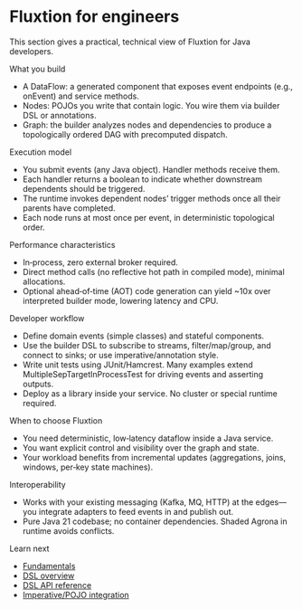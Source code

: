 # Fluxtion for engineers

This section gives a practical, technical view of Fluxtion for Java developers.

What you build

- A DataFlow: a generated component that exposes event endpoints (e.g., onEvent) and service methods.
- Nodes: POJOs you write that contain logic. You wire them via builder DSL or annotations.
- Graph: the builder analyzes nodes and dependencies to produce a topologically ordered DAG with precomputed dispatch.

Execution model

- You submit events (any Java object). Handler methods receive them.
- Each handler returns a boolean to indicate whether downstream dependents should be triggered.
- The runtime invokes dependent nodes’ trigger methods once all their parents have completed.
- Each node runs at most once per event, in deterministic topological order.

Performance characteristics

- In‑process, zero external broker required.
- Direct method calls (no reflective hot path in compiled mode), minimal allocations.
- Optional ahead‑of‑time (AOT) code generation can yield ~10x over interpreted builder mode, lowering latency and CPU.

Developer workflow

- Define domain events (simple classes) and stateful components.
- Use the builder DSL to subscribe to streams, filter/map/group, and connect to sinks; or use imperative/annotation
  style.
- Write unit tests using JUnit/Hamcrest. Many examples extend MultipleSepTargetInProcessTest for driving events and
  asserting outputs.
- Deploy as a library inside your service. No cluster or special runtime required.

When to choose Fluxtion

- You need deterministic, low‑latency dataflow inside a Java service.
- You want explicit control and visibility over the graph and state.
- Your workload benefits from incremental updates (aggregations, joins, windows, per‑key state machines).

Interoperability

- Works with your existing messaging (Kafka, MQ, HTTP) at the edges—you integrate adapters to feed events in and publish
  out.
- Pure Java 21 codebase; no container dependencies. Shaded Agrona in runtime avoids conflicts.

Learn next

- [Fundamentals](dataflow-fundamentals.md)
- [DSL overview](../reference/functional/overview-functional.md)
- [DSL API reference](../reference/functional/dataflow-functional-dsl.md)
- [Imperative/POJO integration](../reference/imperative/agent_integration.md)
